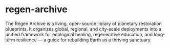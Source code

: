 # regen-archive
The Regen Archive is a living, open-source library of planetary restoration blueprints. It organizes global, regional, and city-scale deployments into a unified framework for ecological healing, regenerative education, and long-term resilience — a guide for rebuilding Earth as a thriving sanctuary.
